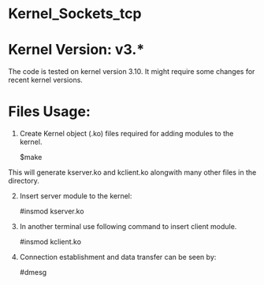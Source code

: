 # Kernel_Sockets_tcp

# Kernel Version: v3.*

The code is tested on kernel version 3.10. It might require some changes for recent kernel versions.

# Files Usage:

1. Create Kernel object (.ko) files required for adding modules to the kernel.

   $make

This will generate kserver.ko and kclient.ko alongwith many other files in the directory.

2. Insert server module to the kernel:

   #insmod kserver.ko

3. In another terminal use following command to insert client module.

   #insmod kclient.ko

4. Connection establishment and data transfer can be seen by:

   #dmesg
